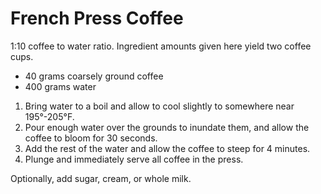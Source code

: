 # French Press Coffee

1:10 coffee to water ratio. Ingredient amounts given here yield two coffee cups.

- 40 grams coarsely ground coffee
- 400 grams water

1. Bring water to a boil and allow to cool slightly to somewhere near 195&deg;-205&deg;F.
2. Pour enough water over the grounds to inundate them, and allow the coffee to bloom for 30 seconds.
3. Add the rest of the water and allow the coffee to steep for 4 minutes.
4. Plunge and immediately serve all coffee in the press.

Optionally, add sugar, cream, or whole milk.
